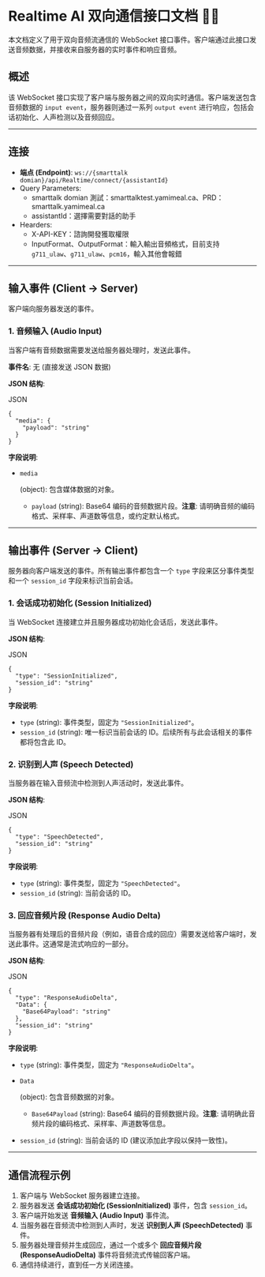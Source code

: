 # Realtime AI 双向通信接口文档 🎤💬

本文档定义了用于双向音频流通信的 WebSocket 接口事件。客户端通过此接口发送音频数据，并接收来自服务器的实时事件和响应音频。

## 概述

该 WebSocket 接口实现了客户端与服务器之间的双向实时通信。客户端发送包含音频数据的 `input event`，服务器则通过一系列 `output event` 进行响应，包括会话初始化、人声检测以及音频回应。

------

## 连接

- **端点 (Endpoint)**: `ws://{smarttalk domian}/api/Realtime/connect/{assistantId}` 
- Query Parameters: 
  - smarttalk domian 測試：smarttalktest.yamimeal.ca、PRD：smarttalk.yamimeal.ca
  - assistantId：選擇需要對話的助手
- Hearders: 
  - X-API-KEY：諮詢開發獲取權限
  - InputFormat、OutputFormat：輸入輸出音頻格式，目前支持`g711_ulaw`、`g711_ulaw`、`pcm16`，輸入其他會報錯

------

## 输入事件 (Client -> Server)

客户端向服务器发送的事件。

### 1. 音频输入 (Audio Input)

当客户端有音频数据需要发送给服务器处理时，发送此事件。

**事件名**: 无 (直接发送 JSON 数据)

**JSON 结构**:

JSON

```
{
  "media": {
    "payload": "string"
  }
}
```

**字段说明**:

- ```
  media
  ```

   (object): 包含媒体数据的对象。

  - `payload` (string): Base64 编码的音频数据片段。**注意**: 请明确音频的编码格式、采样率、声道数等信息，或约定默认格式。

------

## 输出事件 (Server -> Client)

服务器向客户端发送的事件。所有输出事件都包含一个 `type` 字段来区分事件类型和一个 `session_id` 字段来标识当前会话。

### 1. 会话成功初始化 (Session Initialized)

当 WebSocket 连接建立并且服务器成功初始化会话后，发送此事件。

**JSON 结构**:

JSON

```
{
  "type": "SessionInitialized",
  "session_id": "string"
}
```

**字段说明**:

- `type` (string): 事件类型，固定为 `"SessionInitialized"`。
- `session_id` (string): 唯一标识当前会话的 ID。后续所有与此会话相关的事件都将包含此 ID。

### 2. 识别到人声 (Speech Detected)

当服务器在输入音频流中检测到人声活动时，发送此事件。

**JSON 结构**:

JSON

```
{
  "type": "SpeechDetected",
  "session_id": "string"
}
```

**字段说明**:

- `type` (string): 事件类型，固定为 `"SpeechDetected"`。
- `session_id` (string): 当前会话的 ID。

### 3. 回应音频片段 (Response Audio Delta)

当服务器有处理后的音频片段（例如，语音合成的回应）需要发送给客户端时，发送此事件。这通常是流式响应的一部分。

**JSON 结构**:

JSON

```
{
  "type": "ResponseAudioDelta",
  "Data": {
    "Base64Payload": "string"
  },
  "session_id": "string"
}
```

**字段说明**:

- `type` (string): 事件类型，固定为 `"ResponseAudioDelta"`。

- ```
  Data
  ```

   (object): 包含音频数据的对象。

  - `Base64Payload` (string): Base64 编码的音频数据片段。**注意**: 请明确此音频片段的编码格式、采样率、声道数等信息。

- `session_id` (string): 当前会话的 ID (建议添加此字段以保持一致性)。

------

## 通信流程示例

1. 客户端与 WebSocket 服务器建立连接。
2. 服务器发送 **会话成功初始化 (SessionInitialized)** 事件，包含 `session_id`。
3. 客户端开始发送 **音频输入 (Audio Input)** 事件流。
4. 当服务器在音频流中检测到人声时，发送 **识别到人声 (SpeechDetected)** 事件。
5. 服务器处理音频并生成回应，通过一个或多个 **回应音频片段 (ResponseAudioDelta)** 事件将音频流式传输回客户端。
6. 通信持续进行，直到任一方关闭连接。